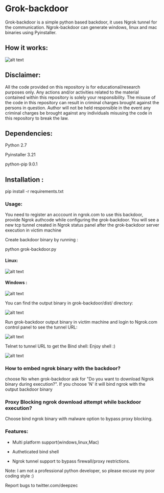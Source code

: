 # Grok-backdoor

Grok-backdoor is a simple python based backdoor, it uses Ngrok tunnel for the communication. Ngrok-backdoor can generate windows, linux and mac binaries using Pyinstaller.

## How it works:

![alt text](https://github.com/deepzec/Grok-backdoor/blob/master/screenshots/ngrok.jpg "Create backdoor binary")




## Disclaimer: 

All the code provided on this repository is for educational/research purposes only. Any actions and/or activities related to the material contained within this repository is solely your responsibility. The misuse of the code in this repository can result in criminal charges brought against the persons in question. Author will not be held responsible in the event any criminal charges be brought against any individuals misusing the code in this repository to break the law. 
	
	
## Dependencies:
Python 2.7

Pyinstaller 3.21

python-pip 9.0.1 


## Installation :
pip install -r requirements.txt


### Usage: 

You need to register an acccount in ngrok.com to use this backdoor, provide Ngrok authcode while configuring the grok-backdoor. You will see a new tcp tunnel created in Ngrok status panel after the grok-backdoor server execution in victim machine

Create backdoor binary by running : 

python grok-backdoor.py

#### Linux: 

![alt text](https://github.com/deepzec/Grok-backdoor/blob/master/screenshots/Create-backdoor-linux.PNG "Create backdoor binary")

#### Windows : 

![alt text](https://github.com/deepzec/Grok-backdoor/blob/master/screenshots/Create-backdoor-windows1.PNG "Create backdoor binary")

You can find the output binary in grok-backdoor/dist/ directory:

![alt text](https://github.com/deepzec/Grok-backdoor/blob/master/screenshots/output-linux.PNG "Output")


Run grok-backdoor output binary in victim machine and login to Ngrok.com control panel to see the tunnel URL:

![alt text](https://github.com/deepzec/Grok-backdoor/blob/master/screenshots/ngrok.PNG "Ngrok Tunnel")


Telnet to tunnel URL to get the Bind shell: Enjoy shell :)

![alt text](https://github.com/deepzec/Grok-backdoor/blob/master/screenshots/telnet.PNG "Shell")


### How to embed ngrok binary with the backdoor?

choose No when grok-backdoor ask for "Do you want to download Ngrok binary during execution?". If you choose 'N' it will bind ngrok with the output backdoor binary

### Proxy Blocking ngrok download attempt while backdoor execution?

Choose bind ngrok binary with malware option to bypass proxy blocking.


### Features:
* Multi platform support(windows,linux,Mac)

* Autheticated bind shell

* Ngrok tunnel support to bypass firewall/proxy restrictions.

Note: I am not a professional python developer, so please excuse my poor coding style :) 

Report bugs to twitter.com/deepzec 


